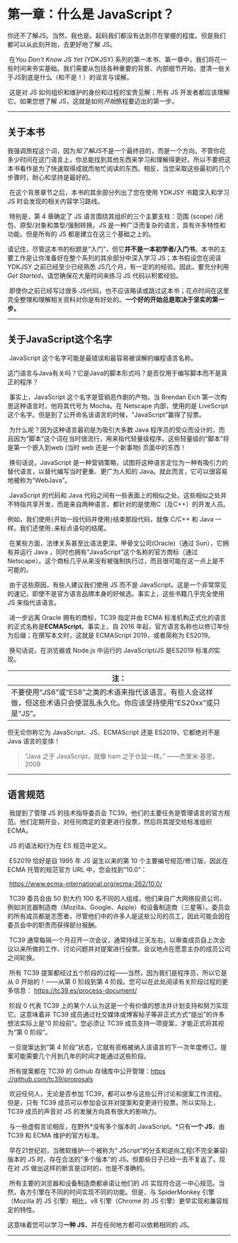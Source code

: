 # 第一章：什么是 JavaScript？



​	你还不了解JS。当然，我也是。起码我们都没有达到尽在掌握的程度。但是我们都可以从此刻开始，去更好地了解 JS。

​	在*You Don't Know JS Yet* (YDKJSY) 系列的第一本书、第一章中，我们将花一些时间来夯实基础。我们需要从包括各种重要的背景、内部细节开始，澄清一些关于JS到底是什么（和不是！）的谣言与误解。

​	这是对 JS 如何组织和维护的身份和过程的宝贵见解；所有 JS 开发者都应该理解它。如果您想了解 JS，这就是如何*开始*旅程要迈出的第一步。

------

## 关于本书

​	我强调旅程这个词，因为*知了解JS*不是一个最终目的，而是一个方向。不管你花多少时间在这门语言上，你总能找到其他东西来学习和理解得更好。所以不要把这本书看作是为了快速取得成就而匆忙阅读的东西。相反，当您采取这些最初的几个步骤时，耐心和坚持是最好的。

​	在这个背景章节之后，本书的其余部分列出了您在使用 YDKJSY 书籍深入和学习 JS 时会发现的相关内容学习路线。

​	特别是，第 4 章确定了 JS 语言围绕其组织的三个主要支柱：范围 (scope) /闭包、原型/对象和类型/强制转换。JS 是一种广泛而复杂的语言，具有许多特性和功能。但是所有的 JS 都是建立在这三个基础之上的。

​	请记住，尽管这本书的标题是“入门”，但它**并不是一本初学者/入门书**。本书的主要工作是让你准备好在整个系列的其余部分中深入学习 JS；本书假设您在阅读 YDKJSY 之前已经至少已经熟悉 JS几个月，有一定的的经验。因此，要充分利用*Get Started*，请您确保花大量时间来练习 JS 代码以积累经验。

​	即使你之前已经写过很多 JS代码，也不应该略读或跳过这本书；花点时间在这里完全整理和理解相关资料对你是有好处的。**一个好的开始总是取决于坚实的第一步。**

------

## 关于JavaScript这个名字

​	JavaScript 这个名字可能是最错误和最容易被误解的编程语言名称。

​	这门语言与Java有关吗？它是Java的脚本形式吗？是否仅用于编写脚本而不是真正的程序？

​	事实上，JavaScript 这个名字是营销恶作剧的产物。当 Brendan Eich 第一次构思这种语言时，他将其代号为 Mocha。在 Netscape 内部，使用的是 LiveScript 这个名字。但是到了公开命名该语言的时候，“JavaScript”赢得了投票。

​	为什么呢？因为这种语言最初是为吸引大多数 Java 程序员的受众而设计的，而且因为“脚本”这个词在当时很流行，用来指代轻量级程序。这些轻量级的“脚本”将是第一个嵌入到web (当时 web 还是一个新事物) 页面中的东西！

​	换句话说，JavaScript 是一种营销策略，试图将这种语言定位为一种有吸引力的替代语言，以替代编写当时更重、更广为人知的 Java。就此而言，它可以很容易地被称为“WebJava”。

​	JavaScript 的代码和 Java 代码之间有一些表面上的相似之处。这些相似之处并不特指共享开发，而是来自两种语言，都针对的是使用C（及C++）的开发人员。

​	例如，我们使用`{`开始一段代码并使用`}`结束那段代码，就像 C/C++ 和 Java 一样。我们还使用`;`来标点语句的结尾。

​	在某些方面，法律关系甚至比语法更深。甲骨文公司(Oracle)（通过 Sun），它拥有并运行 Java ，同时也拥有“JavaScript”这个名称的官方商标（通过 Netscape）。这个商标几乎从来没有被强制执行过，而且很可能在这一点上是不可能的。

​	由于这些原因，有些人建议我们使用 JS 而不是 JavaScript。这是一个非常常见的速记，即使不是官方语言品牌本身的好候选。事实上，这些书籍几乎完全使用 JS 来指代该语言。

​	进一步远离 Oracle 拥有的商标，TC39 指定并由 ECMA 标准机构正式化的语言的正式名称是**ECMAScript**。事实上，自 2016 年起，官方语言名称也以修订年份为后缀；在撰写本文时，这就是 ECMAScript 2019，或者简称为 ES2019。

​	换句话说，在浏览器或 Node.js 中运行的 JavaScript/JS 是ES2019 标准*的*实现。

| 注：                                                         |
| ------------------------------------------------------------ |
| 不要使用“JS6”或“ES8”之类的术语来指代该语言。有些人会这样做，但这些术语只会使混乱永久化。你应该坚持使用“ES20xx”或只是“JS”。 |

但无论你称它为 JavaScript、JS、ECMAScript 还是 ES2019，它都绝对不是 Java 语言的变体！

> “Java 之于 JavaScript，就像 ham 之于仓鼠一样。” ——杰里米·基思，2009

------

## 语言规范

​	我提到了管理 JS 的技术指导委员会 TC39。他们的主要任务是管理语言的官方规范。他们定期开会，对任何商定的变更进行投票，然后将其提交给标准组织 ECMA。

​	JS 的语法和行为在 ES 规范中定义。

​	ES2019 恰好是自 1995 年 JS 诞生以来的第 10 个主要编号规范/修订版，因此在 ECMA 托管的规范官方 URL 中，您会找到“10.0”：

​	https://www.ecma-international.org/ecma-262/10.0/

​	TC39 委员会由 50 到大约 100 名不同的人组成，他们来自广大网络投资公司，例如浏览器制造商（Mozilla、Google、Apple）和设备制造商（三星等）。委员会的所有成员都是志愿者，尽管他们中的许多人是这些公司的员工，因此可能会因在委员会中的职责而获得部分报酬。

​	TC39 通常每隔一个月召开一次会议，通常持续三天左右，以审查成员自上次会议以来所做的工作、讨论问题并对提案进行投票。会议地点在愿意主办的成员公司之间轮换。

​	所有 TC39 提案都经过五个阶段的过程——当然，因为我们是程序员，所以它是从 0 开始的！——从第 0 阶段到第 4 阶段。您可以在此处阅读有关阶段过程的更多信息： https://tc39.es/process-document/

​	阶段 0 代表 TC39 上的某个人认为这是一个有价值的想法并计划支持和努力实现它。这意味着非 TC39 成员通过社交媒体或博客帖子等非正式方式“提出”的许多想法实际上是“0 阶段前”。您必须让 TC39 成员支持一项提案，才能正式将其视为“第 0 阶段”。

​	一旦提案达到“第 4 阶段”状态，它就有资格被纳入该语言的下一次年度修订。提案可能需要几个月到几年的时间才能通过这些阶段。

​	所有提案都在 TC39 的 Github 存储库中公开管理：[https ://github.com/tc39/proposals](https://github.com/tc39/proposals)

​	欢迎任何人，无论是否参加 TC39，都可以参与这些公开讨论和提案工作流程。但是，只有 TC39 成员可以参加会议并对提案和变更进行投票。所以实际上，TC39 成员的声音对 JS 的发展方向具有很大的影响力。

​	与一些虚假言论相反，在野外*没有多个版本的 JavaScript。*只有**一个 JS**，由 TC39 和 ECMA 维护的官方标准。

​	早在21世纪初，当微软维护一个被称为“ JScript”的分支和逆向工程(不完全兼容)版本的 JS 时，存在合法的“多个版本”的 JS。但那些日子已经一去不复返了。现在对 JS 做出这样的断言是过时的，也是不准确的。

​	所有主要的浏览器和设备制造商都承诺让他们的 JS 实现符合这一中心规范。当然，各方引擎在不同的时间实现不同的功能。但是，与 SpiderMonkey 引擎（Mozilla 的 JS 引擎）相比，v8 引擎（Chrome 的 JS 引擎）更早实现和兼容规定的特性。

这意味着您可以学习**一种 JS**，并在任何地方都可以依赖相同的 JS。

------

